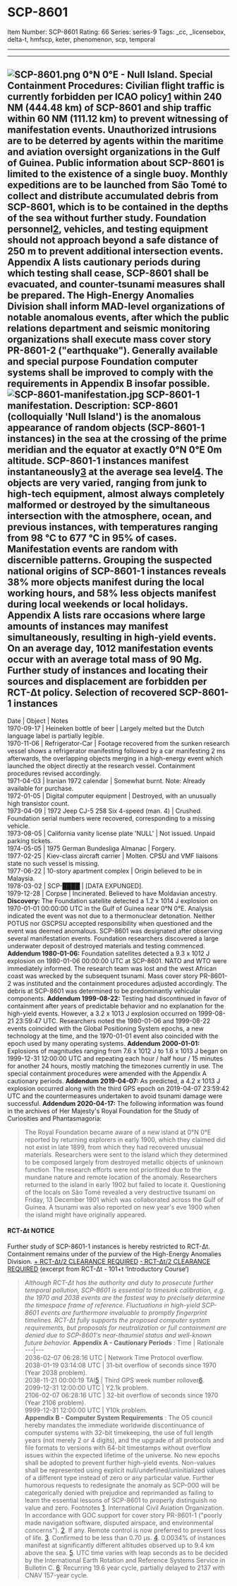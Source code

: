 # SCP-8601
Item Number: SCP-8601
Rating: 66
Series: series-9
Tags: _cc, _licensebox, delta-t, hmfscp, keter, phenomenon, scp, temporal

---

* * *
![SCP-8601.png](https://scp-wiki.wdfiles.com/local--files/scp-8601/SCP-8601.png)
0°N 0°E - Null Island.
**Special Containment Procedures:** Civilian flight traffic is currently forbidden per ICAO policy[1](javascript:;) within 240 NM (444.48 km) of SCP-8601 and ship traffic within 60 NM (111.12 km) to prevent witnessing of manifestation events. Unauthorized intrusions are to be deterred by agents within the maritime and aviation oversight organizations in the Gulf of Guinea. Public information about SCP-8601 is limited to the existence of a single buoy.
Monthly expeditions are to be launched from São Tomé to collect and distribute accumulated debris from SCP-8601, which is to be contained in the depths of the sea without further study. Foundation personnel[2](javascript:;), vehicles, and testing equipment should not approach beyond a safe distance of 250 m to prevent additional intersection events.
Appendix A lists cautionary periods during which testing shall cease, SCP-8601 shall be evacuated, and counter-tsunami measures shall be prepared. The High-Energy Anomalies Division shall inform MAD-level organizations of notable anomalous events, after which the public relations department and seismic monitoring organizations shall execute mass cover story PR-8601-2 ("earthquake").
Generally available and special purpose Foundation computer systems shall be improved to comply with the requirements in Appendix B insofar possible.
![SCP-8601-manifestation.jpg](https://scp-wiki.wdfiles.com/local--files/scp-8601/SCP-8601-manifestation.jpg)
SCP-8601-1 manifestation.
**Description:** SCP-8601 (colloquially 'Null Island') is the anomalous appearance of random objects (SCP-8601-1 instances) in the sea at the crossing of the prime meridian and the equator at exactly 0°N 0°E 0m altitude. SCP-8601-1 instances manifest instantaneously[3](javascript:;) at the average sea level[4](javascript:;). The objects are very varied, ranging from junk to high-tech equipment, almost always completely malformed or destroyed by the simultaneous intersection with the atmosphere, ocean, and previous instances, with temperatures ranging from 98 °C to 677 °C in 95% of cases.
Manifestation events are random with discernible patterns. Grouping the suspected national origins of SCP-8601-1 instances reveals 38% more objects manifest during the local working hours, and 58% less objects manifest during local weekends or local holidays. Appendix A lists rare occasions where large amounts of instances may manifest simultaneously, resulting in high-yield events. On an average day, 1012 manifestation events occur with an average total mass of 90 Mg. Further study of instances and locating their sources and displacement are forbidden per RCT-Δt policy.
Selection of recovered SCP-8601-1 instances  
---  
Date | Object | Notes  
1970-09-17 | Heineken bottle of beer | Largely melted but the Dutch language label is partially legible.  
1970-11-06 | Refrigerator-Car | Footage recovered from the sunken research vessel shows a refrigerator manifesting followed by a car manifesting 2 ms afterwards, the overlapping objects merging in a high-energy event which launched the object directly at the research vessel. Containment procedures revised accordingly.  
1971-04-03 | Iranian 1972 calendar | Somewhat burnt. Note: Already available for purchase.  
1972-01-05 | Digital computer equipment | Destroyed, with an unusually high transistor count.  
1973-04-09 | 1972 Jeep CJ-5 258 Six 4-speed (man. 4) | Crushed. Foundation serial numbers were recovered, corresponding to a missing vehicle.  
1973-08-05 | California vanity license plate 'NULL' | Not issued. Unpaid parking tickets.  
1974-05-05 | 1975 German Bundesliga Almanac | Forgery.  
1977-02-25 | Kiev-class aircraft carrier | Molten. CPSU and VMF liaisons state no such vessel is missing.  
1977-06-22 | 10-story apartment complex | Origin believed to be in Malaysia.  
1978-03-02 | SCP-████ | [DATA EXPUNGED].  
1979-12-28 | Corpse | Incinerated. Believed to have Moldavian ancestry.  
**Discovery:** The Foundation satellite detected a 1.2 x 1014 J explosion on 1970-01-01 00:00:00 UTC in the Gulf of Guinea near 0°N 0°E. Analysis indicated the event was not due to a thermonuclear detonation. Neither POTUS nor GSCPSU accepted responsibility when questioned and the event was deemed anomalous. SCP-8601 was designated after observing several manifestation events. Foundation researchers discovered a large underwater deposit of destroyed materials and testing commenced.
**Addendum 1980-01-06:** Foundation satellites detected a 9.3 x 1012 J explosion on 1980-01-06 00:00:00 UTC at SCP-8601. NATO and WTO were immediately informed. The research team was lost and the west African coast was wrecked by the subsequent tsunami. Mass cover story PR-8601-2 was instituted and the containment procedures adjusted accordingly. The debris at SCP-8601 was determined to be predominantly vehicular components.
**Addendum 1999-08-22:** Testing had discontinued in favor of containment after years of predictable behavior and no explanation for the high-yield events. However, a 3.2 x 1013 J explosion occurred on 1999-08-21 23:59:47 UTC. Researchers noted the 1980-01-06 and 1999-08-22 events coincided with the Global Positioning System epochs, a new technology at the time, and the 1970-01-01 event also coincided with the epoch used by many operating systems.
**Addendum 2000-01-01:** Explosions of magnitudes ranging from 7.6 x 1012 J to 1.6 x 1013 J began on 1999-12-31 12:00:00 UTC and repeating each hour / half hour / 15 minutes for another 24 hours, mostly matching the timezones currently in use. The special containment procedures were amended with the Appendix A cautionary periods.
**Addendum 2019-04-07:** As predicted, a 4.2 x 1013 J explosion occurred along with the third GPS epoch on 2019-04-07 23:59:42 UTC and the countermeasures undertaken to avoid tsunami damage were successful.
**Addendum 2020-04-17:** The following information was found in the archives of Her Majesty's Royal Foundation for the Study of Curiosities and Phantasmagoria:
> The Royal Foundation became aware of a new island at 0°N 0°E reported by returning explorers in early 1900, which they claimed did not exist in late 1899, from which they had recovered unusual materials. Researchers were sent to the island which they determined to be composed largely from destroyed metallic objects of unknown function. The research efforts were not prioritized due to the mundane nature and remote location of the anomaly.
> Researchers returned to the island in early 1902 but failed to locate it. Questioning of the locals on São Tomé revealed a very destructive tsunami on Friday, 13 December 1901 which was collaborated across the Gulf of Guinea. A tsunami was also reported on new year's eve 1900 when the island might have originally appeared.
#### RCT-Δt NOTICE
Further study of SCP-8601-1 instances is hereby restricted to RCT-Δt. Containment remains under of the purview of the High-Energy Anomalies Division.
[\+ RCT-Δt/2 CLEARANCE REQUIRED](javascript:;)
[\- RCT-Δt/2 CLEARANCE REQUIRED](javascript:;)
(excerpt from RCT-Δt - 101+t ‘Introductory Course‘)
> _Although RCT-Δt has the authority and duty to prosecute further temporal pollution, SCP-8601 is essential to timesink calibration, e.g. the 1970 and 2038 events are the fastest way to precisely determine the timespace frame of reference. Fluctuations in high-yield SCP-8601 events are furthermore invaluable to promptly fingerprint timelines. RCT-Δt fully supports the proposed computer system requirements, but proposals for neutralization or full containment are denied due to SCP-8601's near-thaumiel status and well-known future behavior._
**Appendix A - Cautionary Periods** :
Time | Rationale  
---|---  
2036-02-07 06:28:16 UTC | Network Time Protocol overflow.  
2038-01-19 03:14:08 UTC | 31-bit overflow of seconds since 1970 (Year 2038 problem).  
2038-11-21 00:00:19 TAI[5](javascript:;) | Third GPS week number rollover[6](javascript:;).  
2099-12-31 12:00:00 UTC | Y2.1k problem.  
2106-02-07 06:28:16 UTC | 32-bit overflow of seconds since 1970 (Year 2106 problem).  
9999-12-31 12:00:00 UTC | Y10k problem.  
**Appendix B - Computer System Requirements** :
The O5 council hereby mandates the immediate worldwide discontinuance of computer systems with 32-bit timekeeping, the use of full length years (not merely 2 or 4 digits), and the upgrade of all protocols and file formats to versions with 64-bit timestamps without overflow issues within the expected lifetime of the universe. No new epochs shall be adopted to prevent further high-yield events. Non-values shall be represented using explicit null/undefined/uninitialized values of a different type instead of zero or any particular value. Further humorous requests to redesignate the anomaly as SCP-000 will be categorically denied with prejudice and reprimanded as failing to learn the essential lessons of SCP-8601 to properly distinguish no value and zero.
Footnotes
[1](javascript:;). International Civil Aviation Organization. In accordance with GOC support for cover story PR-8601-1 ("poorly made navigation software, disputed airspace, and environmental concerns").
[2](javascript:;). If any. Remote control is now preferred to prevent loss of life.
[3](javascript:;). Confirmed to be less than 0.70 µs.
[4](javascript:;). 0.0034% of instances manifest at significantly different altitudes observed up to 9.4 km above the sea.
[5](javascript:;). UTC time varies with leap seconds as to be decided by the International Earth Rotation and Reference Systems Service in Bulletin C.
[6](javascript:;). Recurring 19.6 year cycle, partially delayed to 2137 with CNAV 157-year cycle.